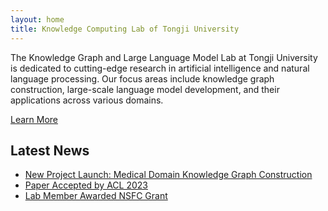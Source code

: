 ```yaml
---
layout: home
title: Knowledge Computing Lab of Tongji University
---
```


The Knowledge Graph and Large Language Model Lab at Tongji University is dedicated to cutting-edge research in artificial intelligence and natural language processing. Our focus areas include knowledge graph construction, large-scale language model development, and their applications across various domains.

[Learn More](/about)

## Latest News

- [New Project Launch: Medical Domain Knowledge Graph Construction](/projects#medical-kg)
- [Paper Accepted by ACL 2023](/publications#acl2023)
- [Lab Member Awarded NSFC Grant](/news#nsfc-grant)
